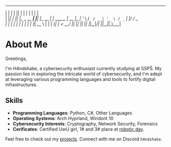   _    _ _  _             _     _           _        
 | |  | | || |           | |   | |         | |       
 | |__| | || |_ _ __   __| |___| |__   __ _| | _____ 
 |  __  |__   _| '_ \ / _` / __| '_ \ / _` | |/ / _ \
 | |  | |  | | | | | | (_| \__ \ | | | (_| |   <  __/
 |_|  |_|  |_| |_| |_|\__,_|___/_| |_|\__,_|_|\_\\___|
                                                     

# About Me

Greetings,

I'm H4ndshake, a cybersecurity enthusiast currently studying at SSPŠ. My passion lies in exploring the intricate world of cybersecurity, and I'm adept at leveraging various programming languages and tools to fortify digital infrastructures.

## Skills

- **Programming Languages**: Python, C#, Other Languages
- **Operating Systems**: Arch Hyprland, Windont 10
- **Cybersecurity Interests**: Cryptography, Network Security, Forensics
- **Cerificates**: Certified UwU girl, 1# and 3# place at [robotic day](https://roboticday.org/2024).

Feel free to check out my [projects](https://github.com/Jomunyzx?tab=repositories).
Connect with me on Discord `h4ndshake`.
